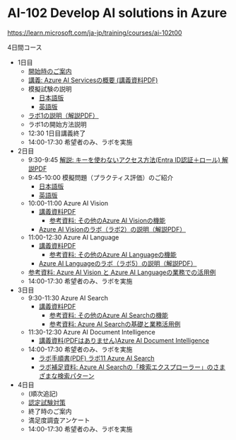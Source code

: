 # AI-102 Develop AI solutions in Azure

https://learn.microsoft.com/ja-jp/training/courses/ai-102t00

4日間コース

- 1日目
  - [開始時のご案内](../opening.md)
  - [講義: Azure AI Servicesの概要 (講義資料PDF)](AI-102-day1.pdf)
  - 模擬試験の説明
    - [日本語版](https://learn.microsoft.com/ja-jp/credentials/certifications/azure-ai-engineer/practice/assessment?assessment-type=practice&assessmentId=61&practice-assessment-type=certification)
    - [英語版](https://learn.microsoft.com/en-us/credentials/certifications/azure-ai-engineer/practice/assessment?assessment-type=practice&assessmentId=61&practice-assessment-type=certification)
  - [ラボ1の説明（解説PDF）](lab01.pdf)
  - ラボ1の開始方法説明
  - 12:30 1日目講義終了
  - 14:00-17:30 希望者のみ、ラボを実施
- 2日目
  - 9:30-9:45 [解説: キーを使わないアクセス方法(Entra ID認証＋ロール) 解説PDF](AI-102-entra-id-auth.pdf)
  - 9:45-10:00 模擬問題（プラクティス評価）のご紹介
    -  [日本語版](https://learn.microsoft.com/ja-jp/credentials/certifications/azure-ai-engineer/practice/assessment?assessment-type=practice&assessmentId=61&practice-assessment-type=certification)
    -  [英語版](https://learn.microsoft.com/en-us/credentials/certifications/azure-ai-engineer/practice/assessment?assessment-type=practice&assessmentId=61&practice-assessment-type=certification)
  - 10:00-11:00 Azure AI Vision
    - [講義資料PDF](image-analysis.pdf)
      - [参考資料: その他のAzure AI Visionの機能](../AI-3004-vision/AI-102.md)
    - [Azure AI Visionのラボ（ラボ2）の説明（解説PDF）](lab02.pdf)
  - 11:00-12:30 Azure AI Language
    - [講義資料PDF](text-analytics.pdf)
      - [参考資料: その他のAzure AI Languageの機能](../AI-3003-nlp/AI-102.md)
    - [Azure AI Languageのラボ（ラボ5）の説明（解説PDF）](lab05.pdf)
  - [参考資料: Azure AI Vision と Azure AI Languageの業務での活用例](Azure%20AI%20Vision%20と%20Azure%20AI%20Languageの業務での活用例.pdf)
  - 14:00-17:30 希望者のみ、ラボを実施
- 3日目
  - 9:30-11:30 Azure AI Search
    - [講義資料PDF](ai-search.pdf)
      - [参考資料: その他のAzure AI Searchの機能](../AI-102/lp11.md)
      - [参考資料: Azure AI Searchの基礎と業務活用例](Azure%20AI%20Searchの基礎と業務活用例.pdf)
  - 11:30-12:30 Azure AI Document Intelligence
    - [講義資料(PDFはありません)Azure AI Document Intelligence](../AI-3002-document-intelligence/AI-102.md)
  - 14:00-17:30 希望者のみ、ラボを実施
    - [ラボ手順書(PDF) ラボ11 Azure AI Search](lab11.pdf)
    - [ラボ補足資料: Azure AI Searchの「検索エクスプローラー」のさまざまな検索パターン](lab11query.md)
- 4日目
  - (順次追記)
  - [認定試験対策](../AI-102/exam.md)
  - 終了時のご案内
  - 満足度調査アンケート
  - 14:00-17:30 希望者のみ、ラボを実施


<!--
- 1日目
  - Azure AI Foundry
  - Azure AI model inference
- 2日目
  - Azure AI Agent Service
  - Semantic Kernel Agent Framework
- 3日目
  - Azure AI Language
  - Azure AI Speech
  - Speechに対応した生成AIモデル
    - whisper
    - gpt-4o-transcribe
    - gpt-4o-mini-transcribe
    - tts
    - tts-hd
    - gpt-4o-mini-tts
- 4日目
  - Azure AI Vision
  - Azure AI Custom Vision
  - Visionに対応した生成AIモデル
    - gpt-4.1
    - gpt-4.1-nano
    - gpt-4.1-mini
    - o4-mini
    - o3
    - o1
    - dall-e-3
    - gpt-image-1
- 5日目
  - Azure AI Document Intelligence
  - Azure AI Content Understanding
  - Azure AI Search
- 終了時のご案内
  - 認定試験対策


-->
